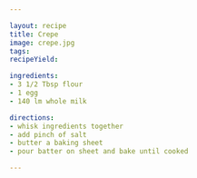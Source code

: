 ```yaml
---

layout: recipe
title: Crepe
image: crepe.jpg
tags: 
recipeYield: 

ingredients:
- 3 1/2 Tbsp flour
- 1 egg
- 140 lm whole milk

directions:
- whisk ingredients together
- add pinch of salt
- butter a baking sheet
- pour batter on sheet and bake until cooked

---
```

